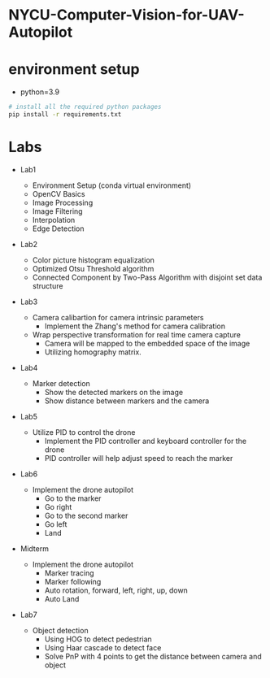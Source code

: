# NYCU-Computer-Vision-for-UAV-Autopilot

# environment setup
* python=3.9
```bash
# install all the required python packages
pip install -r requirements.txt
```

# Labs 
- Lab1
    - Environment Setup (conda virtual environment)
    - OpenCV Basics
    - Image Processing
    - Image Filtering
    - Interpolation
    - Edge Detection

- Lab2
    - Color picture histogram equalization
    - Optimized Otsu Threshold algorithm 
    - Connected Component by Two-Pass Algorithm with disjoint set data structure

- Lab3 
    - Camera calibartion for camera intrinsic parameters 
        - Implement the Zhang's method for camera calibration
    - Wrap perspective transformation for real time camera capture
        - Camera will be mapped to the embedded space of the image
        - Utilizing homography matrix.

- Lab4
    - Marker detection
        - Show the detected markers on the image
        - Show distance between markers and the camera

- Lab5
    - Utilize PID to control the drone
        - Implement the PID controller and keyboard controller for the drone
        - PID controller will help adjust speed to reach the marker

- Lab6
    - Implement the drone autopilot
        - Go to the marker
        - Go right
        - Go to the second marker
        - Go left
        - Land

- Midterm
    - Implement the drone autopilot
        - Marker tracing 
        - Marker following
        - Auto rotation, forward, left, right, up, down
        - Auto Land

- Lab7
    - Object detection
        - Using HOG to detect pedestrian
        - Using Haar cascade to detect face
        - Solve PnP with 4 points to get the distance between camera and object